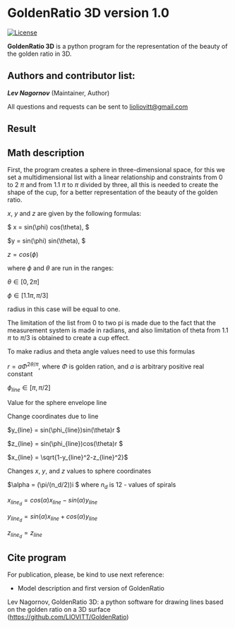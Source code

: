 GoldenRatio 3D version 1.0
====================
[![License](https://img.shields.io/badge/License-GPLv3-orange.svg)](https://github.com/)

**GoldenRatio 3D** is a python program for the representation of the beauty of the golden ratio in 3D. 

Authors and contributor list:
---
_**Lev Nagornov**_ (Maintainer, Author)

All questions and requests can be sent to lioliovitt@gmail.com  

Result
---



Math description
---
First, the program creates a sphere in three-dimensional space, for this we set a multidimensional list with a linear
relationship and constraints from 0 to 2 $\pi$ and from 1.1 $\pi$ to $\pi$ divided by three, all this is needed to create the shape
of the cup, for a better representation of the beauty of the golden ratio.

$x$, $y$ and $z$ are given by the following formulas:

$ x = sin(\phi) cos(\theta), $

$y = sin(\phi) sin(\theta), $

$z = cos(\phi)$

where $\phi$ and $\theta$ are run in the ranges:

$\theta \in [0, 2\pi]$

$\phi \in [1.1 \pi,\pi/3]$

radius in this case will be equal to one.

The limitation of the list from 0 to two pi is made due to the fact that the measurement system is made in radians,
and also limitation of theta from 1.1 $\pi$ to $\pi/3$ is obtained to create a cup effect.

To make radius and theta angle values need to use this formulas

$r=a\Phi^{2\theta/\pi}$,
where $\Phi$ is golden ration, 
and $a$ is arbitrary positive real constant

$\phi_{line} \in [\pi, \pi/2]$

Value for the sphere envelope line


Change coordinates due to line

$y_{line} = sin(\phi_{line})sin(\theta)r $

$z_{line} = sin(\phi_{line})cos(\theta)r $

$x_{line} = \sqrt{1-y_{line}^2-z_{line}^2}$


Changes $x$, $y$, and $z$ values to sphere coordinates

$\alpha = (\pi/(n_d/2))i $
where $`n_d`$ is 12 - values of spirals

$x_{line_{d}} = cos(\alpha)x_{line} - sin(\alpha)y_{line}$

$y_{line_{d}} = sin(\alpha)x_{line} + cos(\alpha)y_{line}$

$z_{line_{d}} = z_{line}$


## Cite program

For publication, please, be kind to use next reference:

- Model description and first version of GoldenRatio

Lev Nagornov,  GoldenRatio 3D: a python software for drawing lines based on the golden ratio on a 3D surface (https://github.com/LIOVITT/GoldenRatio)

